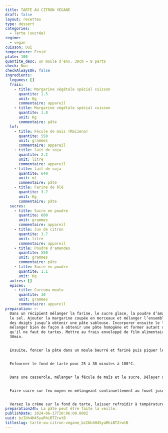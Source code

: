 ```yaml
---
title: TARTE AU CITRON VEGANE
draft: false
layout: recettes
type: dessert
categories:
  - Tarte (sucrée)
regime:
  - vegan
cuisson: Oui
temperature: Froid
plate: 100
quantite_desc: un moule d'env. 30cm = 8 parts
check: Non
checkAlwaysOk: false
ingredients:
  legumes: []
  frais:
    - title: Margarine végétale spécial cuisson
      quantite: 1.5
      unit: Kg
      commentaire: appareil
    - title: Margarine végétale spécial cuisson
      quantite: 1.8
      unit: Kg
      commentaire: pâte
  lof:
    - title: Fécule de maïs (Maïzena)
      quantite: 550
      unit: grammes
      commentaire: appareil
    - title: lait de soja
      quantite: 2.2
      unit: litre
      commentaire: appareil
    - title: lait de soja
      quantite: 640
      unit: ml
      commentaire: pâte
    - title: Farine de blé
      quantite: 3.7
      unit: Kg
      commentaire: pâte
  sucres:
    - title: Sucre en poudre
      quantite: 600
      unit: grammes
      commentaire: appareil
    - title: Jus de citron
      quantite: 3.7
      unit: litre
      commentaire: appareil
    - title: Poudre d'amandes
      quantite: 550
      unit: grammes
      commentaire: pâte
    - title: Sucre en poudre
      quantite: 1.1
      unit: Kg
  autres: []
  epices:
    - title: Curcuma moulu
      quantite: 30
      unit: grammes
      commentaire: appareil
preparation: >-
  Dans un récipient mélanger la farine, le sucre glace, la poudre d’amandes et
  le sel. Ajouter la margarine coupée en morceaux et mélanger l’ensemble du bout
  des doigts jusqu’à obtenir une pâte sableuse. Incorporer ensuite le lait et
  mélanger bien de façon à obtenir une pâte homogène et former autant de boules
  qu'il ne faut de tartes. Mettre au frais enveloppé de film alimentaire pendant
  30min.


  Ensuite, foncer la pâte dans un moule beurré et fariné puis piquer le fond à la fourchette. Passer 30 min au réfrigérateur.


  Enfourner le fond de tarte pour 25 à 30 minutes à 180°C.


  Dans une casserole, mélanger la fécule de maïs et le sucre. Délayer au fouet en ajoutant le lait petit à petit. Ajouter le jus de citron.


  Faire cuire sur feu moyen en mélangeant continuellement au fouet jusqu’à ce que la crème bouillonne et épaississe légèrement (patience, ça peut prendre un peu de temps). Laisser bouillir environ 1min sans cesser de remuer. Retirer du feu, ajouter immédiatement la margarine puis fouetter longuement jusqu’à ce que la crème soit bien lisse et homogène


  Versez la crème sur le fond de tarte, laisser refroidir à température ambiante puis placer au réfrigérateur pour 2 heures.
preparation24h: La pâte peut être faite la veille.
publishDate: 2024-06-17T20:06:00.000Z
uuid: bzIbh4H45yaRhiBTZrwtB
titleslug: tarte-au-citron-vegane_bzIbh4H45yaRhiBTZrwtB
---
```

